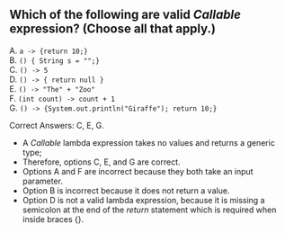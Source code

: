 ## Which of the following are valid *Callable* expression? (Choose all that apply.)

A. ```a -> {return 10;} ```       <br>
B. ```() { String s = "";}```     <br>
C. ```() -> 5 ```                 <br>
D. ```() -> { return null }```    <br>
E. ```() -> "The" + "Zoo"```      <br>
F. ```(int count) -> count + 1``` <br>
G. ```() -> {System.out.println("Giraffe"); return 10;}```    <br>

Correct Answers: C, E, G.

- A *Callable* lambda expression takes no values and returns a generic type; 
- Therefore, options C, E, and G are correct.
- Options A and F are incorrect because they both take an input parameter.
- Option B is incorrect because it does not return a value.
- Option D is not a valid lambda expression, because it is missing a semicolon at the end of the *return* statement
  which is required when inside braces {}.


